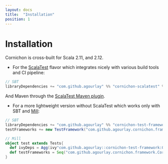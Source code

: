 ```yaml
---
layout: docs
title:  "Installation"
position: 1
---
```


# Installation

Cornichon is cross-built for Scala 2.11, and 2.12.

- For the [ScalaTest](http://www.scalatest.org/) flavor which integrates nicely with various build tools and CI pipeline:

``` scala
// SBT
libraryDependencies += "com.github.agourlay" %% "cornichon-scalatest" % "0.16.0" % Test
```

And Maven through the [ScalaTest Maven plugin](http://www.scalatest.org/user_guide/using_the_scalatest_maven_plugin).

- For a more lightweight version without ScalaTest which works only with SBT and [Mill](http://www.lihaoyi.com/mill/):

``` scala
// SBT
libraryDependencies += "com.github.agourlay" %% "cornichon-test-framework" % "0.16.0" % Test
testFrameworks += new TestFramework("com.github.agourlay.cornichon.framework.CornichonFramework")
```

```scala
// Mill
object test extends Tests{
  def ivyDeps = Agg(ivy"com.github.agourlay::cornichon-test-framework:0.16.0")
  def testFrameworks = Seq("com.github.agourlay.cornichon.framework.CornichonFramework")
}
```
